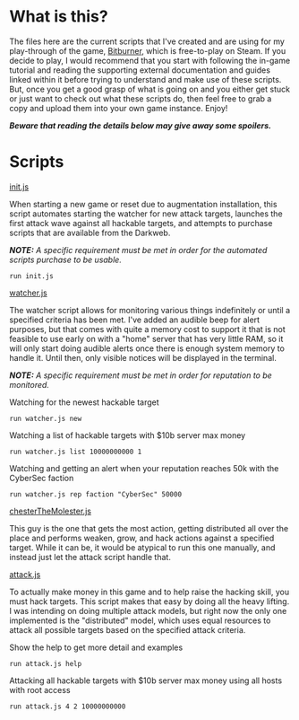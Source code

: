 # What is this?

The files here are the current scripts that I've created and are using for my play-through of the game, [Bitburner](https://store.steampowered.com/app/1812820/Bitburner/), which is free-to-play on Steam. If you decide to play, I would recommend that you start with following the in-game tutorial and reading the supporting external documentation and guides linked within it before trying to understand and make use of these scripts. But, once you get a good grasp of what is going on and you either get stuck or just want to check out what these scripts do, then feel free to grab a copy and upload them into your own game instance. Enjoy!

__*Beware that reading the details below may give away some spoilers.*__

# Scripts

[init.js](https://github.com/morioa/bitburner/blob/master/init.js)

When starting a new game or reset due to augmentation installation, this script automates starting the watcher for new attack targets, launches the first attack wave against all hackable targets, and attempts to purchase scripts that are available from the Darkweb. 

*__NOTE:__ A specific requirement must be met in order for the automated scripts purchase to be usable.*

```
run init.js
```

[watcher.js](https://github.com/morioa/bitburner/blob/master/watcher.js)

The watcher script allows for monitoring various things indefinitely or until a specified criteria has been met.  I've added an audible beep for alert purposes, but that comes with quite a memory cost to support it that is not feasible to use early on with a "home" server that has very little RAM, so it will only start doing audible alerts once there is enough system memory to handle it. Until then, only visible notices will be displayed in the terminal.

*__NOTE:__ A specific requirement must be met in order for reputation to be monitored.* 

Watching for the newest hackable target
```
run watcher.js new
```

Watching a list of hackable targets with $10b server max money
```
run watcher.js list 10000000000 1
```

Watching and getting an alert when your reputation reaches 50k with the CyberSec faction

```
run watcher.js rep faction "CyberSec" 50000
```

[chesterTheMolester.js](https://github.com/morioa/bitburner/blob/master/chesterTheMolester.js)

This guy is the one that gets the most action, getting distributed all over the place and performs weaken, grow, and hack actions against a specified target. While it can be, it would be atypical to run this one manually, and instead just let the attack script handle that.

[attack.js](https://github.com/morioa/bitburner/blob/master/attack.js)

To actually make money in this game and to help raise the hacking skill, you must hack targets. This script makes that easy by doing all the heavy lifting. I was intending on doing multiple attack models, but right now the only one implemented is the "distributed" model, which uses equal resources to attack all possible targets based on the specified attack criteria.

Show the help to get more detail and examples

```
run attack.js help
```

Attacking all hackable targets with $10b server max money using all hosts with root access

```
run attack.js 4 2 10000000000
```


